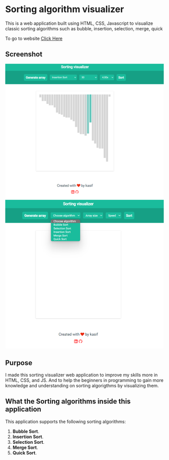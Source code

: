 # Sorting algorithm visualizer

This is a web application built using HTML, CSS, Javascript to visualize classic sorting algorithms such as bubble, insertion, selection, merge, quick 

To go to website [Click Here](https://kasifmemon.github.io/Sorting-Visualizer/) 


## Screenshot

![Screenshot-1](./Screenshot/Screenshot1.png)
![Screenshot-2](./Screenshot/Screenshort2.png)


## Purpose

I made this sorting visualizer web application to improve my skills more in
HTML, CSS, and JS. And to help the beginners in programming to gain more knowledge and understanding on sorting algorigthms by visualizing them.

## What the Sorting algorithms inside this application

This application supports the following sorting algorithms:

1. **Bubble Sort**.
2. **Insertion Sort**.
3. **Selection Sort**.
4. **Merge Sort**.
5. **Quick Sort**.
